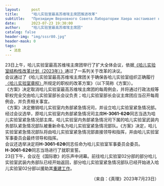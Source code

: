 ```yaml
---
layout:     post
title:      "哈儿实验室最高苏维埃主席团推进改革"
subtitle:   "Президиум Верховного Совета Лаборатории Хаера настаивает на реформах"
date:       2023-07-23 19:30:00
author:     "哈儿实验室最高苏维埃主席团"
catalog: false
header-img: "img/sssr80.jpg"
header-mask: 0
tags:
  - 消息
---
```


23日上午，哈儿实验室最高苏维埃主席团举行了扩大全体会议，依据[《哈儿实验室结构性改革计划（2023年）》](https://khayer.cn/2023/04/22/%E5%93%88%E5%84%BF%E5%AE%9E%E9%AA%8C%E5%AE%A4%E8%AE%A1%E5%88%92%E8%BF%9B%E8%A1%8C%E6%96%B0%E7%9A%84%E6%94%B9%E9%9D%A9/)通过了一系列关于改革的决议。  
会议通过了《哈儿实验室最高苏维埃主席团关于确保各哈儿实验室组织正确履行[〈哈儿实验室章程〉](https://khayer.cn/konstitutsiya/)所规定的职权的改革方案》（以下简称《方案》）。  
《方案》决定取消哈儿实验室最高苏维埃主席团的每周例会，并将通过行政法规等职权完全交由哈儿实验室部长会议负责；哈儿实验室部长会议主席团应当召开每周例会，并负责相关事宜。  
《方案》决定撤销哈儿实验室内务部紧急情况司，并设立哈儿实验室紧急情况部。经过会议选举，原哈儿实验室内务部紧急情况司主席**Н-3061-62Ф**同志当选为哈儿实验室紧急情况部主席。哈儿实验室内务部紧急情况司下属的哈儿实验室武装内务部队紧急情况部队被重新命名为哈儿实验室紧急情况部队。《方案》决定，哈儿实验室紧急情况部队将由哈儿实验室紧急情况部直接领导和指挥，并由哈儿实验室军事委员会最终领导和指挥。  
会议还选举决定将**Н-3061-62Ф**同志任命为哈儿实验室军事委员会委员。**Н-3061-62Ф**同志当场进行了就职宣誓。  
23日下午，会议在《国际歌》的乐声中闭幕。前往哈儿实验室02分部的部分哈儿实验室武装内务部队已经开始返回，部分哈儿实验室紧急情况部队已经开始进入哈儿实验室02分部以援助其[重建工作](https://khayer.cn/2023/07/02/%E5%93%88%E5%84%BF%E5%AE%9E%E9%AA%8C%E5%AE%A402%E5%88%86%E9%83%A8%E5%81%9C%E6%AD%A2%E7%B4%A7%E6%80%A5%E7%8A%B6%E6%80%81/)。
<div style="text-align: right">（来自：《真理》2023年7月23日）</div>
